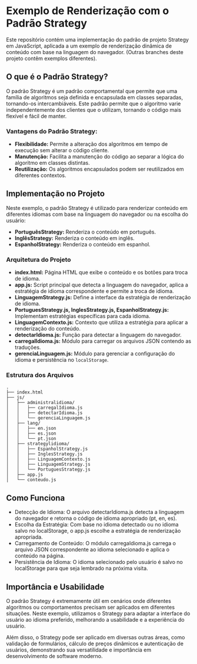 # Exemplo de Renderização com o Padrão Strategy

Este repositório contém uma implementação do padrão de projeto Strategy em JavaScript, aplicada a um exemplo de renderização dinâmica de conteúdo com base na linguagem do navegador. (Outras branches deste projeto contêm exemplos diferentes).

## O que é o Padrão Strategy?

O padrão Strategy é um padrão comportamental que permite que uma família de algoritmos seja definida e encapsulada em classes separadas, tornando-os intercambiáveis. Este padrão permite que o algoritmo varie independentemente dos clientes que o utilizam, tornando o código mais flexível e fácil de manter.

### **Vantagens do Padrão Strategy:**

- **Flexibilidade:** Permite a alteração dos algoritmos em tempo de execução sem alterar o código cliente.
- **Manutenção:** Facilita a manutenção do código ao separar a lógica do algoritmo em classes distintas.
- **Reutilização:** Os algoritmos encapsulados podem ser reutilizados em diferentes contextos.

## Implementação no Projeto

Neste exemplo, o padrão Strategy é utilizado para renderizar conteúdo em diferentes idiomas com base na linguagem do navegador ou na escolha do usuário:

- **PortuguêsStrategy:** Renderiza o conteúdo em português.
- **InglêsStrategy:** Renderiza o conteúdo em inglês.
- **EspanholStrategy:** Renderiza o conteúdo em espanhol.

### **Arquitetura do Projeto**

- **index.html:** Página HTML que exibe o conteúdo e os botões para troca de idioma.
- **app.js:** Script principal que detecta a linguagem do navegador, aplica a estratégia de idioma correspondente e permite a troca de idioma.
- **LinguagemStrategy.js:** Define a interface da estratégia de renderização de idioma.
- **PortuguesStrategy.js, InglesStrategy.js, EspanholStrategy.js:** Implementam estratégias específicas para cada idioma.
- **LinguagemContexto.js:** Contexto que utiliza a estratégia para aplicar a renderização do conteúdo.
- **detectarIdioma.js:** Função para detectar a linguagem do navegador.
- **carregalIdioma.js:** Módulo para carregar os arquivos JSON contendo as traduções.
- **gerenciaLinguagem.js:** Módulo para gerenciar a configuração do idioma e persistência no `localStorage`.

### **Estrutura dos Arquivos**

```plaintext
.
├── index.html
├── js/
│   ├── administralidioma/
│   │   ├── carregalIdioma.js
│   │   ├── detectarIdioma.js
│   │   └── gerenciaLinguagem.js
│   ├── lang/
│   │   ├── en.json
│   │   ├── es.json
│   │   └── pt.json
│   ├── strategylidioma/
│   │   ├── EspanholStrategy.js
│   │   ├── InglesStrategy.js
│   │   ├── LinguagemContexto.js
│   │   ├── LinguagemStrategy.js
│   │   └── PortuguesStrategy.js
│   ├── app.js
│   └── conteudo.js
```

## Como Funciona
- Detecção de Idioma: O arquivo detectarIdioma.js detecta a linguagem do navegador e retorna o código de idioma apropriado (pt, en, es).
- Escolha da Estratégia: Com base no idioma detectado ou no idioma salvo no localStorage, o app.js escolhe a estratégia de renderização apropriada.
- Carregamento de Conteúdo: O módulo carregaIdioma.js carrega o arquivo JSON correspondente ao idioma selecionado e aplica o conteúdo na página.
- Persistência de Idioma: O idioma selecionado pelo usuário é salvo no localStorage para que seja lembrado na próxima visita.

## Importância e Usabilidade
O padrão Strategy é extremamente útil em cenários onde diferentes algoritmos ou comportamentos precisam ser aplicados em diferentes situações. Neste exemplo, utilizamos o Strategy para adaptar a interface do usuário ao idioma preferido, melhorando a usabilidade e a experiência do usuário.

Além disso, o Strategy pode ser aplicado em diversas outras áreas, como validação de formulários, cálculo de preços dinâmicos e autenticação de usuários, demonstrando sua versatilidade e importância em desenvolvimento de software moderno.
